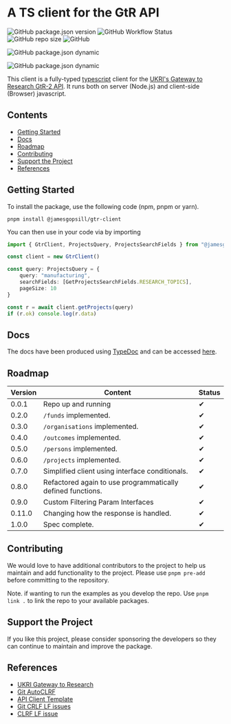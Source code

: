 # A TS client for the GtR API

![GitHub package.json version](https://img.shields.io/github/package-json/v/JamesGopsill/gtr-client)
![GitHub Workflow Status](https://img.shields.io/github/workflow/status/JamesGopsill/gtr-client/client-tests?label=client-tests&logo=github&style=flat)
![GitHub repo size](https://img.shields.io/github/repo-size/JamesGopsill/gtr-client)
![GitHub](https://img.shields.io/github/license/JamesGopsill/gtr-client)

![GitHub package.json dynamic](https://img.shields.io/github/package-json/description/JamesGopsill/gtr-client)

![GitHub package.json dynamic](https://img.shields.io/github/package-json/keywords/JamesGopsill/gtr-client)

This client is a fully-typed [typescript](https://www.typescriptlang.org/) client for the [UKRI's Gateway to Research GtR-2 API](https://gtr.ukri.org/). It runs both on server (Node.js) and client-side (Browser) javascript.

## Contents

- [Getting Started](#getting-started)
- [Docs](#docs)
- [Roadmap](#roadmap)
- [Contributing](#contributing)
- [Support the Project](#support-the-project)
- [References](#references)

## Getting Started

To install the package, use the following code (npm, pnpm or yarn).

```
pnpm install @jamesgopsill/gtr-client
```

You can then use in your code via by importing

```typescript
import { GtrClient, ProjectsQuery, ProjectsSearchFields } from "@jamesgopsill/gtr-client"

const client = new GtrClient()

const query: ProjectsQuery = {
	query: "manufacturing",
	searchFields: [GetProjectsSearchFields.RESEARCH_TOPICS],
	pageSize: 10
}

const r = await client.getProjects(query)
if (r.ok) console.log(r.data)
```

## Docs

The docs have been produced using [TypeDoc](https://typedoc.org/) and can be accessed [here](https://jamesgopsill.github.io/gtr-client/).

## Roadmap

| Version | Content | Status |
| --- | --- | --- |
| 0.0.1 | Repo up and running | ✔ |
| 0.2.0 | `/funds` implemented. | ✔ |
| 0.3.0 | `/organisations` implemented. | ✔ |
| 0.4.0 | `/outcomes` implemented. | ✔ |
| 0.5.0 | `/persons` implemented. | ✔ |
| 0.6.0 | `/projects` implemented. | ✔ |
| 0.7.0 | Simplified client using interface conditionals. | ✔ |
| 0.8.0 | Refactored again to use programmatically defined functions. | ✔ |
| 0.9.0 | Custom Filtering Param Interfaces | ✔ |
| 0.11.0 | Changing how the response is handled. | ✔ |
| 1.0.0 | Spec complete. | ✔ |

## Contributing

We would love to have additional contributors to the project to help us maintain and add functionality to the project. Please use `pnpm pre-add` before committing to the repository.

Note. if wanting to run the examples as you develop the repo. Use `pnpm link .` to link the repo to your available packages.

## Support the Project

If you like this project, please consider sponsoring the developers so they can continue to maintain and improve the package.

## References

- [UKRI Gateway to Research](https://gtr.ukri.org/)
- [Git AutoCLRF](https://tanutaran.medium.com/solving-git-lf-will-be-replaced-by-crlf-7ca84eb0aad4)
- [API Client Template](https://github.com/ilyamkin/dev-to-js)
- [Git CRLF LF issues](https://stackoverflow.com/questions/170961/whats-the-strategy-for-handling-crlf-carriage-return-line-feed-with-git)
- [CLRF LF issue](https://stackoverflow.com/questions/5834014/lf-will-be-replaced-by-crlf-in-git-what-is-that-and-is-it-important)